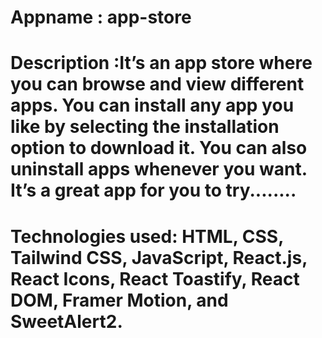 # Appname : app-store

# Description :It’s an app store where you can browse and view different apps. You can install any app you like by selecting the installation option to download it. You can also uninstall apps whenever you want. It’s a great app for you to try........

# Technologies used: HTML, CSS, Tailwind CSS, JavaScript, React.js, React Icons, React Toastify, React DOM, Framer Motion, and SweetAlert2.